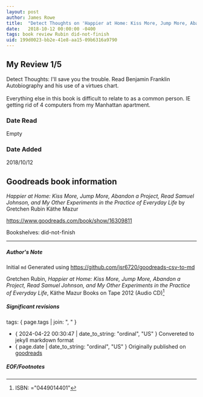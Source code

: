 ```yaml
---
layout: post
author: James Rowe
title:  "Detect Thoughts on 'Happier at Home: Kiss More, Jump More, Abandon a Project, Read Samuel Johnson, and My Other Experiments in the Practice of Everyday Life'"
date:   2018-10-12 00:00:00 -0400
tags: book review Rubin did-not-finish
uid: 199d0023-bb2e-41e8-aa15-09b6316a9790
---
```


<!-- highly dependent on how you personally use jekyll templates, and how you want this to show up -->

## My Review 1/5

Detect Thoughts: I'll save you the trouble. Read Benjamin Franklin Autobiography and his use of a virtues chart.<br/><br/>Everything else in this book is difficult to relate to as a common person. IE getting rid of 4 computers from my Manhattan apartment.

### Date Read
Empty

### Date Added
2018/10/12

## Goodreads book information

*Happier at Home: Kiss More, Jump More, Abandon a Project, Read Samuel Johnson, and My Other Experiments in the Practice of Everyday Life* by Gretchen Rubin
Käthe Mazur

https://www.goodreads.com/book/show/16309811

Bookshelves: did-not-finish

---

##### Author's Note

Initial `md` Generated using https://github.com/jsr6720/goodreads-csv-to-md

Gretchen Rubin, *Happier at Home: Kiss More, Jump More, Abandon a Project, Read Samuel Johnson, and My Other Experiments in the Practice of Everyday Life*, Käthe Mazur Books on Tape 2012 (Audio CD)[^1]

##### Significant revisions

tags: { page.tags | join: ", " } <!-- todo move this somewhere -->

- { 2024-04-22 00:30:47 | date_to_string: "ordinal", "US" } Convereted to jekyll markdown format 
- { page.date | date_to_string: "ordinal", "US" } Originally published on [goodreads](https://www.goodreads.com)

##### EOF/Footnotes

[^1]: ISBN: ="0449014401"
